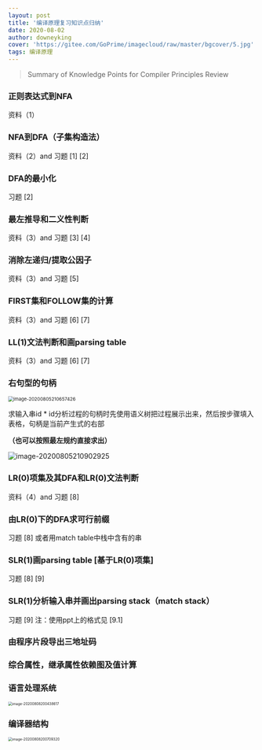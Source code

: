 ```yaml
---
layout: post
title: '编译原理复习知识点归纳'
date: 2020-08-02
author: downeyking
cover: 'https://gitee.com/GoPrime/imagecloud/raw/master/bgcover/5.jpg'
tags: 编译原理
---
```


> Summary of Knowledge Points for Compiler Principles Review



### 正则表达式到NFA 

资料（1）



### NFA到DFA（子集构造法）

资料（2）and   习题  [1]  [2]



### DFA的最小化

习题  [2]



### 最左推导和二义性判断

资料（3）and   习题  [3]  [4]



### 消除左递归/提取公因子

资料（3）and   习题  [5] 



### FIRST集和FOLLOW集的计算

资料（3）and   习题  [6]  [7]



### LL(1)文法判断和画parsing table

资料（3）and   习题  [6]  [7]



### 右句型的句柄

<img src="https://gitee.com/GoPrime/imagecloud/raw/master/img/image-20200805210657426.png" alt="image-20200805210657426" style="zoom:67%;" />

求输入串id * id分析过程的句柄时先使用语义树把过程展示出来，然后按步骤填入表格，句柄是当前产生式的右部

**（也可以按照最左规约直接求出）**

![image-20200805210902925](https://gitee.com/GoPrime/imagecloud/raw/master/img/image-20200805210902925.png)



### LR(0)项集及其DFA和LR(0)文法判断

资料（4）and   习题  [8]



### 由LR(0)下的DFA求可行前缀

习题  [8]  或者用match table中栈中含有的串



### SLR(1)画parsing table [基于LR(0)项集]

习题  [8]  [9]   



### SLR(1)分析输入串并画出parsing stack（match stack）

习题  [9]   注：使用ppt上的格式见  [9.1]




### 由程序片段导出三地址码



### 综合属性，继承属性依赖图及值计算



### 语言处理系统

<img src="https://gitee.com/GoPrime/imagecloud/raw/master/img/image-20200808200438617.png" alt="image-20200808200438617" style="zoom:50%;" />



### 编译器结构

<img src="https://gitee.com/GoPrime/imagecloud/raw/master/img/image-20200808200709320.png" alt="image-20200808200709320" style="zoom:50%;" />

